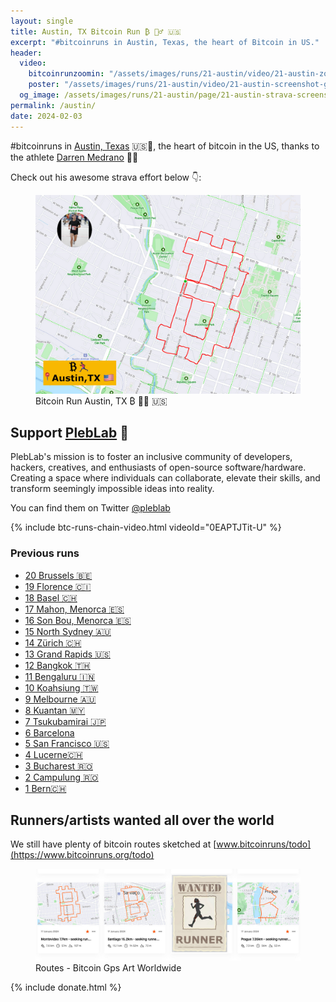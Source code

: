```yaml
---
layout: single
title: Austin, TX Bitcoin Run ₿ 🏃‍♂️ 🇺🇸
excerpt: "#bitcoinruns in Austin, Texas, the heart of Bitcoin in US."
header:
  video:
    bitcoinrunzoomin: "/assets/images/runs/21-austin/video/21-austin-zoomin-low-1080p.m4v"
    poster: "/assets/images/runs/21-austin/video/21-austin-screenshot-google-earth-1920x1080.jpg"
  og_image: /assets/images/runs/21-austin/page/21-austin-strava-screenshot-athlete-overlay-1200x630.jpeg
permalink: /austin/
date: 2024-02-03
---
```


#bitcoinruns in [Austin, Texas](https://en.wikipedia.org/wiki/Austin,_Texas) 🇺🇸🎉,
the heart of bitcoin in the US, thanks to the athlete [Darren Medrano](https://www.strava.com/athletes/120329566) 🙏💪


Check out his awesome strava effort below 👇:

<figure class="image">
  <a href="https://www.strava.com/activities/10688854658">
    <img src="/assets/images/runs/21-austin/page/21-austin-bitcoin-run-with-athlete-1280x960.jpeg" alt="Austin Bitcoin Run">
  </a>
  <figcaption>Bitcoin Run Austin, TX ₿ 🏃‍♂️ 🇺🇸</figcaption>
</figure> 

## Support [PlebLab](https://www.pleblab.dev/) 🙏

PlebLab's mission is to foster an inclusive community of developers, hackers, creatives,
and enthusiasts of open-source software/hardware. Creating a space where individuals can collaborate,
elevate their skills, and transform seemingly impossible ideas into reality.

You can find them on Twitter [@pleblab](https://x.com/@pleblab)

{% include btc-runs-chain-video.html videoId="0EAPTJTit-U" %}

### Previous runs

- [20 Brussels 🇧🇪](/bruxelles)
- [19 Florence 🇨🇮](/florence)
- [18 Basel 🇨🇭](/basel)
- [17 Mahon, Menorca 🇪🇸](/mahon)
- [16 Son Bou, Menorca 🇪🇸](/son-bou)
- [15 North Sydney 🇦🇺](/north-sydney)
- [14 Zürich 🇨🇭](/zuerich)
- [13 Grand Rapids️ 🇺🇸](/grand-rapids)
- [12 Bangkok️ 🇹🇭](/bangkok)
- [11 Bengaluru 🇮🇳](/bengaluru)
- [10 Koahsiung 🇹🇼](/kaohsiung)
- [9 Melbourne 🇦🇺](/melbourne)
- [8 Kuantan 🇲🇾](/kuantan)
- [7 Tsukubamirai 🇯🇵](/tsukubamirai)
- [6 Barcelona](/barcelona)
- [5 San Francisco 🇺🇸](/san-francisco)
- [4 Lucerne🇨🇭](/lucerne)
- [3 Bucharest 🇷🇴](/bucharest)
- [2 Campulung 🇷🇴](/campulung)
- [1 Bern🇨🇭](/bern)

## Runners/artists wanted all over the world

We still have plenty of bitcoin routes sketched at [www.bitcoinruns/todo](https://www.bitcoinruns.org/todo)
<figure class="image">
  <a href="/todo/">
    <img src="/assets/images/page/todo/todo-header-wanted.jpeg" alt="Link to do">
  </a>
  <figcaption>Routes - Bitcoin Gps Art Worldwide</figcaption>
</figure>

{% include donate.html %}  
